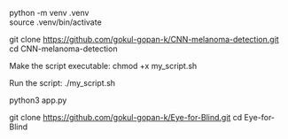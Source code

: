 python -m venv .venv   
source .venv/bin/activate

git clone https://github.com/gokul-gopan-k/CNN-melanoma-detection.git
cd CNN-melanoma-detection

Make the script executable:
chmod +x my_script.sh

Run the script:
./my_script.sh

python3 app.py

git clone https://github.com/gokul-gopan-k/Eye-for-Blind.git
cd Eye-for-Blind




